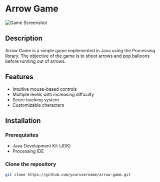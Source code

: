 # Arrow Game

![Game Screenshot](screenshot.png)

## Description

Arrow Game is a simple game implemented in Java using the Processing library. The objective of the game is to shoot arrows and pop balloons before running out of arrows.

## Features

- Intuitive mouse-based controls
- Multiple levels with increasing difficulty
- Score tracking system
- Customizable characters

## Installation

### Prerequisites

- Java Development Kit (JDK)
- Processing IDE

### Clone the repository

```bash
git clone https://github.com/yourusername/arrow-game.git
```
